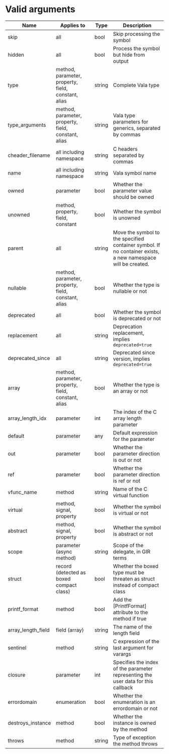 

Valid arguments
===============

|Name|Applies to|Type|Description|
|---|---|---|---|
|skip|all|bool|Skip processing the symbol|
|hidden|all|bool|Process the symbol but hide from output|
|type|method, parameter, property, field, constant, alias|string|Complete Vala type|
|type\_arguments|method, parameter, property, field, constant, alias|string|Vala type parameters for generics, separated by commas|
|cheader\_filename|all including namespace|string|C headers separated by commas|
|name|all including namespace|string|Vala symbol name|
|owned|parameter|bool|Whether the parameter value should be owned|
|unowned|method, property, field, constant|bool|Whether the symbol is unowned|
|parent|all|string|Move the symbol to the specified container symbol. If no container exists, a new namespace will be created.|
|nullable|method, parameter, property, field, constant, alias|bool|Whether the type is nullable or not|
|deprecated|all|bool|Whether the symbol is deprecated or not|
|replacement|all|string|Deprecation replacement, implies `deprecated=true`|
|deprecated\_since|all|string|Deprecated since version, implies `deprecated=true`|
|array|method, parameter, property, field, constant, alias|bool|Whether the type is an array or not|
|array\_length\_idx|parameter|int|The index of the C array length parameter|
|default|parameter|any|Default expression for the parameter|
|out|parameter|bool|Whether the parameter direction is out or not|
|ref|parameter|bool|Whether the parameter direction is ref or not|
|vfunc\_name|method|string|Name of the C virtual function|
|virtual|method, signal, property|bool|Whether the symbol is virtual or not|
|abstract|method, signal, property|bool|Whether the symbol is abstract or not|
|scope|parameter (async method)|string|Scope of the delegate, in GIR terms|
|struct|record (detected as boxed compact class)|bool|Whether the boxed type must be threaten as struct instead of compact class|
|printf\_format|method|bool|Add the [PrintfFormat] attribute to the method if true|
|array\_length\_field|field (array)|string|The name of the length field|
|sentinel|method|string|C expression of the last argument for varargs|
|closure|parameter|int|Specifies the index of the parameter representing the user data for this callback|
|errordomain|enumeration|bool|Whether the enumeration is an errordomain or not|
|destroys\_instance|method|bool|Whether the instance is owned by the method|
|throws|method|string|Type of exception the method throws|

